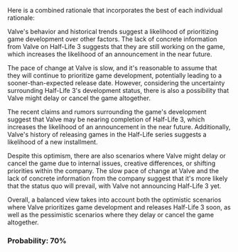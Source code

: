 Here is a combined rationale that incorporates the best of each individual rationale:

Valve's behavior and historical trends suggest a likelihood of prioritizing game development over other factors. The lack of concrete information from Valve on Half-Life 3 suggests that they are still working on the game, which increases the likelihood of an announcement in the near future.

The pace of change at Valve is slow, and it's reasonable to assume that they will continue to prioritize game development, potentially leading to a sooner-than-expected release date. However, considering the uncertainty surrounding Half-Life 3's development status, there is also a possibility that Valve might delay or cancel the game altogether.

The recent claims and rumors surrounding the game's development suggest that Valve may be nearing completion of Half-Life 3, which increases the likelihood of an announcement in the near future. Additionally, Valve's history of releasing games in the Half-Life series suggests a likelihood of a new installment.

Despite this optimism, there are also scenarios where Valve might delay or cancel the game due to internal issues, creative differences, or shifting priorities within the company. The slow pace of change at Valve and the lack of concrete information from the company suggest that it's more likely that the status quo will prevail, with Valve not announcing Half-Life 3 yet.

Overall, a balanced view takes into account both the optimistic scenarios where Valve prioritizes game development and releases Half-Life 3 soon, as well as the pessimistic scenarios where they delay or cancel the game altogether.

### Probability: 70%